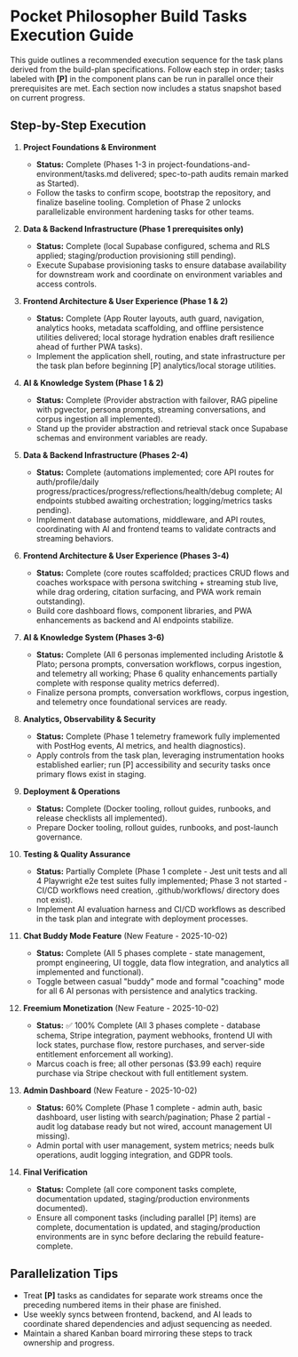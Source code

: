 # Pocket Philosopher Build Tasks Execution Guide

This guide outlines a recommended execution sequence for the task plans derived from the build-plan specifications. Follow each step in order; tasks labeled with **[P]** in the component plans can be run in parallel once their prerequisites are met. Each section now includes a status snapshot based on current progress.

## Step-by-Step Execution
1. **Project Foundations & Environment**  
   - **Status:** Complete (Phases 1-3 in project-foundations-and-environment/tasks.md delivered; spec-to-path audits remain marked as Started).  
   - Follow the tasks to confirm scope, bootstrap the repository, and finalize baseline tooling. Completion of Phase 2 unlocks parallelizable environment hardening tasks for other teams.
2. **Data & Backend Infrastructure (Phase 1 prerequisites only)**  
   - **Status:** Complete (local Supabase configured, schema and RLS applied; staging/production provisioning still pending).  
   - Execute Supabase provisioning tasks to ensure database availability for downstream work and coordinate on environment variables and access controls.
3. **Frontend Architecture & User Experience (Phase 1 & 2)**  
   - **Status:** Complete (App Router layouts, auth guard, navigation, analytics hooks, metadata scaffolding, and offline persistence utilities delivered; local storage hydration enables draft resilience ahead of further PWA tasks).  
   - Implement the application shell, routing, and state infrastructure per the task plan before beginning [P] analytics/local storage utilities.
4. **AI & Knowledge System (Phase 1 & 2)**  
   - **Status:** Complete (Provider abstraction with failover, RAG pipeline with pgvector, persona prompts, streaming conversations, and corpus ingestion all implemented).  
   - Stand up the provider abstraction and retrieval stack once Supabase schemas and environment variables are ready.
5. **Data & Backend Infrastructure (Phases 2-4)**  
   - **Status:** Complete (automations implemented; core API routes for auth/profile/daily progress/practices/progress/reflections/health/debug complete; AI endpoints stubbed awaiting orchestration; logging/metrics tasks pending).  
   - Implement database automations, middleware, and API routes, coordinating with AI and frontend teams to validate contracts and streaming behaviors.
6. **Frontend Architecture & User Experience (Phases 3-4)**  
   - **Status:** Complete (core routes scaffolded; practices CRUD flows and coaches workspace with persona switching + streaming stub live, while drag ordering, citation surfacing, and PWA work remain outstanding).  
   - Build core dashboard flows, component libraries, and PWA enhancements as backend and AI endpoints stabilize.
7. **AI & Knowledge System (Phases 3-6)**
   - **Status:** Complete (All 6 personas implemented including Aristotle & Plato; persona prompts, conversation workflows, corpus ingestion, and telemetry all working; Phase 6 quality enhancements partially complete with response quality metrics deferred).
   - Finalize persona prompts, conversation workflows, corpus ingestion, and telemetry once foundational services are ready.
8. **Analytics, Observability & Security**  
   - **Status:** Complete (Phase 1 telemetry framework fully implemented with PostHog events, AI metrics, and health diagnostics).  
   - Apply controls from the task plan, leveraging instrumentation hooks established earlier; run [P] accessibility and security tasks once primary flows exist in staging.
9. **Deployment & Operations**  
   - **Status:** Complete (Docker tooling, rollout guides, runbooks, and release checklists all implemented).  
   - Prepare Docker tooling, rollout guides, runbooks, and post-launch governance.
10. **Testing & Quality Assurance**
    - **Status:** Partially Complete (Phase 1 complete - Jest unit tests and all 4 Playwright e2e test suites fully implemented; Phase 3 not started - CI/CD workflows need creation, .github/workflows/ directory does not exist).
    - Implement AI evaluation harness and CI/CD workflows as described in the task plan and integrate with deployment processes.
11. **Chat Buddy Mode Feature** (New Feature - 2025-10-02)
    - **Status:** Complete (All 5 phases complete - state management, prompt engineering, UI toggle, data flow integration, and analytics all implemented and functional).
    - Toggle between casual "buddy" mode and formal "coaching" mode for all 6 AI personas with persistence and analytics tracking.

12. **Freemium Monetization** (New Feature - 2025-10-02)
    - **Status:** ✅ 100% Complete (All 3 phases complete - database schema, Stripe integration, payment webhooks, frontend UI with lock states, purchase flow, restore purchases, and server-side entitlement enforcement all working).
    - Marcus coach is free; all other personas ($3.99 each) require purchase via Stripe checkout with full entitlement system.

13. **Admin Dashboard** (New Feature - 2025-10-02)
    - **Status:** 60% Complete (Phase 1 complete - admin auth, basic dashboard, user listing with search/pagination; Phase 2 partial - audit log database ready but not wired, account management UI missing).
    - Admin portal with user management, system metrics; needs bulk operations, audit logging integration, and GDPR tools.

14. **Final Verification**
    - **Status:** Complete (all core component tasks complete, documentation updated, staging/production environments documented).
    - Ensure all component tasks (including parallel [P] items) are complete, documentation is updated, and staging/production environments are in sync before declaring the rebuild feature-complete.

## Parallelization Tips
- Treat **[P]** tasks as candidates for separate work streams once the preceding numbered items in their phase are finished.
- Use weekly syncs between frontend, backend, and AI leads to coordinate shared dependencies and adjust sequencing as needed.
- Maintain a shared Kanban board mirroring these steps to track ownership and progress.


